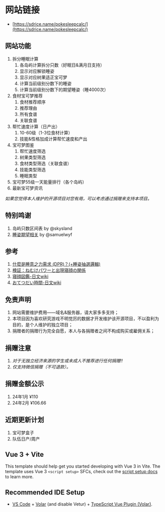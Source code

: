 # 网站链接
- [https://sdrice.name/pokesleepcalc/](https://sdrice.name/pokesleepcalc/)

## 网站功能
1. 拆分睡眠计算
	1. 各岛屿计算拆分只数（好眠日&满月日支持）
	2. 显示对应解锁睡姿
	3. 显示对应树果适正宝可梦
	4. 计算当前级别分数下的睡姿
	5. 计算当前级别分数下的期望睡姿（睡4000次）
2. 食材宝可梦推荐
	1. 食材推荐顺序
	2. 推荐理由
	3. 所有食谱
	4. 关联食谱
3. 帮忙速度计算（日产出）
	1. 10-60级（1-3位食材计算）
	2. 技能&性格加成计算帮忙速度和产出
4. 宝可梦图鉴
	1. 帮忙速度筛选
	2. 树果类型筛选
	3. 食材类型筛选（关联食谱）
	4. 技能类型筛选
	5. 睡眠类型
5. 宝可梦55级一天能量排行（各个岛屿）
6. 最新宝可梦资讯


*如果您觉得本人维护的开源项目对您有用，可以考虑通过捐赠来支持本项目。*

## 特别鸣谢
1. 岛屿只数区间表 by @skysland
2. [睡姿期望相关](https://nga.178.com/read.php?tid=39443018) by @samuelwyf

## 参考
1. [什麼是睡意之力需求 (DPR)？(+睡姿抽選邏輯)](https://pks.raenonx.cc/zh/docs/view/help/sleep-styles)
2. [検証：ねむけパワーと出現寝顔の関係](https://wikiwiki.jp/poke_sleep/%E6%A4%9C%E8%A8%BC%EF%BC%9A%E3%81%AD%E3%82%80%E3%81%91%E3%83%91%E3%83%AF%E3%83%BC%E3%81%A8%E5%87%BA%E7%8F%BE%E5%AF%9D%E9%A1%94%E3%81%AE%E9%96%A2%E4%BF%82)
3. [寝顔図鑑-日文wiki](https://wikiwiki.jp/poke_sleep/%E5%AF%9D%E9%A1%94%E5%9B%B3%E9%91%91)
4. [おてつだい時間-日文wiki](https://wikiwiki.jp/poke_sleep/%E3%81%8A%E3%81%A6%E3%81%A4%E3%81%A0%E3%81%84%E6%99%82%E9%96%93?word=floor)

## 免责声明
1. 网站需要维护费用——域名&服务器，请大家多多支持；
2. 本项目因为喜欢研究游戏不明觉厉的数据才开发维护该开源项目，不以盈利为目的，是个人维护的独立项目；
3. 捐赠者的捐赠行为完全自愿，本人与各捐赠者之间不构成购买或雇佣关系；

## 捐赠注意
1. *对于无独立经济来源的学生或未成人不推荐进行任何捐赠!!*
2. *仅支持微信捐赠（不可退款）。*

## 捐赠金额公示
1. 24年1月 ¥110
2. 24年2月 ¥106.66

## 近期更新计划
1. 宝可梦盒子
2. 队伍日产/周产

## Vue 3 + Vite

This template should help get you started developing with Vue 3 in Vite. The template uses Vue 3 `<script setup>` SFCs, check out the [script setup docs](https://v3.vuejs.org/api/sfc-script-setup.html#sfc-script-setup) to learn more.

## Recommended IDE Setup

- [VS Code](https://code.visualstudio.com/) + [Volar](https://marketplace.visualstudio.com/items?itemName=Vue.volar) (and disable Vetur) + [TypeScript Vue Plugin (Volar)](https://marketplace.visualstudio.com/items?itemName=Vue.vscode-typescript-vue-plugin).
